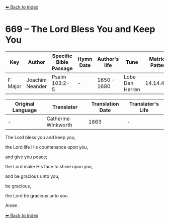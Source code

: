 [⬅️ Back to index](../README.md)

# 669 – The Lord Bless You and Keep You

Key | Author   | Specific Bible Passage     |Hymn Date |Author's life |Tune |Metrical Pattern   |Composer/Source                                                                                        
-- | --------- | ---------------------------|----------|--------------|-----|-------------------|-------------   
F Major  | Joachim Neander      | Psalm 103:2-5 | -  | 1650 - 1680 | Lobe Den Herren | 14.14.4.7.8 | Chorale Book for England, 1863 

Original Language | Translater | Translation Date   | Translater's Life     
----------------- | --------- | --------------------|-------------   
\-  | Catherine Winkworth      | 1863 | -  | 1827 - 1878 

The Lord bless you and keep you,

the Lord life His countenance upon you,

and give you peace;

the Lord make His face to shine upon you,

and be gracious unto you,

be gracious,

the Lord be gracious unto you.

Amen.

[⬅️ Back to index](../README.md)
